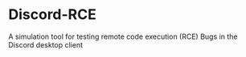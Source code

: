 # Discord-RCE
A simulation tool for testing remote code execution (RCE) Bugs in the Discord desktop client
